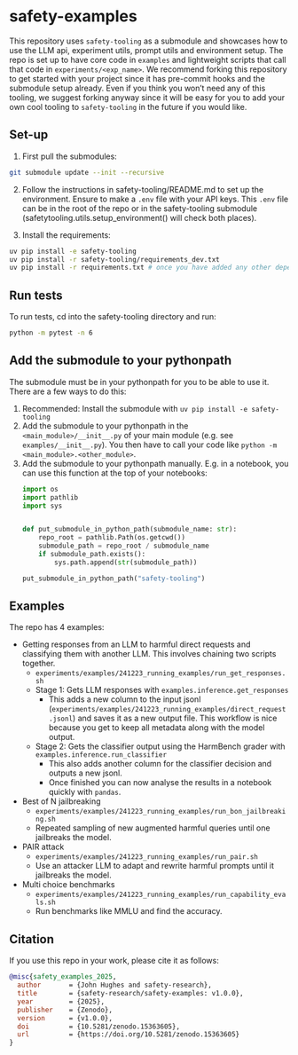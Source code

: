 # safety-examples

This repository uses `safety-tooling` as a submodule and showcases how to use the LLM api, experiment utils, prompt utils and environment setup. The repo is set up to have core code in `examples` and lightweight scripts that call that code in `experiments/<exp_name>`. We recommend forking this repository to get started with your project since it has pre-commit hooks and the submodule setup already. Even if you think you won’t need any of this tooling, we suggest forking anyway since it will be easy for you to add your own cool tooling to `safety-tooling` in the future if you would like.

## Set-up

1. First pull the submodules:

```bash
git submodule update --init --recursive
```

2. Follow the instructions in safety-tooling/README.md to set up the environment. Ensure to make a `.env` file with your API keys. This `.env` file can be in the root of the repo or in the safety-tooling submodule (safetytooling.utils.setup_environment() will check both places).

3. Install the requirements:

```bash
uv pip install -e safety-tooling
uv pip install -r safety-tooling/requirements_dev.txt
uv pip install -r requirements.txt # once you have added any other dependencies
```


## Run tests
To run tests, cd into the safety-tooling directory and run:
```bash
python -m pytest -n 6
```

## Add the submodule to your pythonpath
The submodule must be in your pythonpath for you to be able to use it. There are a few ways to do this:

1. Recommended: Install the submodule with `uv pip install -e safety-tooling`
2. Add the submodule to your pythonpath in the `<main_module>/__init__.py` of your main module (e.g. see `examples/__init__.py`). You then have to call your code like `python -m <main_module>.<other_module>`.
3. Add the submodule to your pythonpath manually. E.g. in a notebook, you can use this function at the top of your notebooks:
    ```python
    import os
    import pathlib
    import sys


    def put_submodule_in_python_path(submodule_name: str):
        repo_root = pathlib.Path(os.getcwd())
        submodule_path = repo_root / submodule_name
        if submodule_path.exists():
            sys.path.append(str(submodule_path))

    put_submodule_in_python_path("safety-tooling")
    ```

## Examples

The repo has 4 examples:

- Getting responses from an LLM to harmful direct requests and classifying them with another LLM. This involves chaining two scripts together.
    - `experiments/examples/241223_running_examples/run_get_responses.sh`
    - Stage 1: Gets LLM responses with `examples.inference.get_responses`
        - This adds a new column to the input jsonl (`experiments/examples/241223_running_examples/direct_request.jsonl`) and saves it as a new output file. This workflow is nice because you get to keep all metadata along with the model output.
    - Stage 2: Gets the classifier output using the HarmBench grader with `examples.inference.run_classifier`
        - This also adds another column for the classifier decision and outputs a new jsonl.
        - Once finished you can now analyse the results in a notebook quickly with `pandas`.
- Best of N jailbreaking
    - `experiments/examples/241223_running_examples/run_bon_jailbreaking.sh`
    - Repeated sampling of new augmented harmful queries until one jailbreaks the model.
- PAIR attack
    - `experiments/examples/241223_running_examples/run_pair.sh`
    - Use an attacker LLM to adapt and rewrite harmful prompts until it jailbreaks the model.
- Multi choice benchmarks
    - `experiments/examples/241223_running_examples/run_capability_evals.sh`
    - Run benchmarks like MMLU and find the accuracy.

## Citation

If you use this repo in your work, please cite it as follows:

```bibtex
@misc{safety_examples_2025,
  author       = {John Hughes and safety-research},
  title        = {safety-research/safety-examples: v1.0.0},
  year         = {2025},
  publisher    = {Zenodo},
  version      = {v1.0.0},
  doi          = {10.5281/zenodo.15363605},
  url          = {https://doi.org/10.5281/zenodo.15363605}
}
```